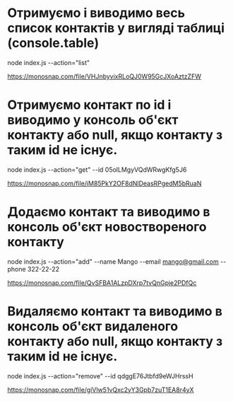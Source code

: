 # Отримуємо і виводимо весь список контактів у вигляді таблиці (console.table)

node index.js --action="list"

https://monosnap.com/file/VHJnbyvixRLoQJ0W95GcJXoAztzZFW

# Отримуємо контакт по id і виводимо у консоль об'єкт контакту або null, якщо контакту з таким id не існує.

node index.js --action="get" --id 05olLMgyVQdWRwgKfg5J6

https://monosnap.com/file/iM85PkY2OF8dNlDeasRPgedM5bRuaN

# Додаємо контакт та виводимо в консоль об'єкт новоствореного контакту

node index.js --action="add" --name Mango --email mango@gmail.com --phone 322-22-22

https://monosnap.com/file/QvSFBA1ALzpDXrp7tvQnGpje2PDfQc

# Видаляємо контакт та виводимо в консоль об'єкт видаленого контакту або null, якщо контакту з таким id не існує.

node index.js --action="remove" --id qdggE76Jtbfd9eWJHrssH

https://monosnap.com/file/giVlw51vQxc2yY3Gpb7zuT1EA8r4yX
